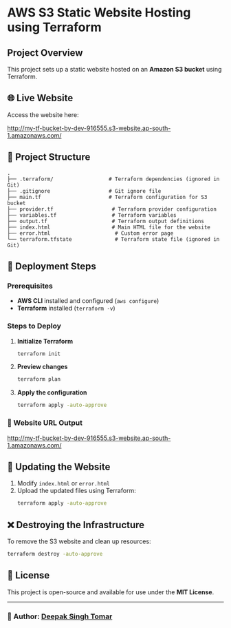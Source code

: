 # AWS S3 Static Website Hosting using Terraform

## Project Overview
This project sets up a static website hosted on an **Amazon S3 bucket** using Terraform.

## 🌐 Live Website
Access the website here:  

http://my-tf-bucket-by-dev-916555.s3-website.ap-south-1.amazonaws.com/

## 📂 Project Structure
```
.
├── .terraform/                  # Terraform dependencies (ignored in Git)
├── .gitignore                   # Git ignore file
├── main.tf                      # Terraform configuration for S3 bucket
├── provider.tf                   # Terraform provider configuration
├── variables.tf                  # Terraform variables
├── output.tf                     # Terraform output definitions
├── index.html                    # Main HTML file for the website
├── error.html                     # Custom error page
└── terraform.tfstate              # Terraform state file (ignored in Git)
```

## 🚀 Deployment Steps
### Prerequisites
- **AWS CLI** installed and configured (`aws configure`)
- **Terraform** installed (`terraform -v`)

### Steps to Deploy
1. **Initialize Terraform**
   ```sh
   terraform init
   ```
2. **Preview changes**
   ```sh
   terraform plan
   ```
3. **Apply the configuration**
   ```sh
   terraform apply -auto-approve
   ```

### 🌟 Website URL Output

http://my-tf-bucket-by-dev-916555.s3-website.ap-south-1.amazonaws.com/

## 🔧 Updating the Website
1. Modify `index.html` or `error.html`
2. Upload the updated files using Terraform:
   ```sh
   terraform apply -auto-approve
   ```

## ❌ Destroying the Infrastructure
To remove the S3 website and clean up resources:
```sh
terraform destroy -auto-approve
```

## 📜 License
This project is open-source and available for use under the **MIT License**.

---
### 🔗 Author: [Deepak Singh Tomar](https://github.com/Deepakrocknow)

